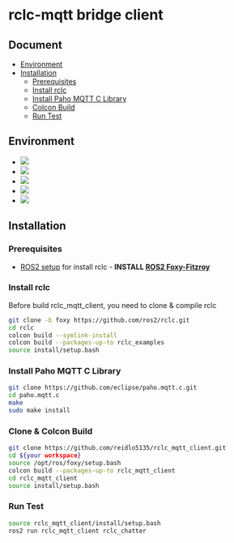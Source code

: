 # rclc-mqtt bridge client

## Document
  - [Environment](#environment)
  - [Installation](#installation)
    - [Prerequisites](#prerequisites)
    - [Install rclc](#install-rclc)
    - [Install Paho MQTT C Library](#install-paho-mqtt-c-library)
    - [Colcon Build](#clone--colcon-build)
    - [Run Test](#run-test)

## Environment
* <img src="https://img.shields.io/badge/c-A8B9CC?style=for-the-badge&logo=c&logoColor=white">
* <img src="https://img.shields.io/badge/cmake-064F8C?style=for-the-badge&logo=cmake&logoColor=white">
* <img src="https://img.shields.io/badge/mqtt-660066?style=for-the-badge&logo=mqtt&logoColor=white">
* <img src="https://img.shields.io/badge/ROS2-22314E?style=for-the-badge&logo=ros&logoColor=white">
* <img src="https://img.shields.io/badge/ubuntu-E95420?style=for-the-badge&logo=ubuntu&logoColor=white">

## Installation

### Prerequisites
- [ROS2 setup](https://index.ros.org/doc/ros2/Installation/) for install rclc -
  **INSTALL [ROS2 Foxy-Fitzroy](https://docs.ros.org/en/foxy/Installation/Ubuntu-Install-Debians.html)**

### Install rclc
Before build rclc_mqtt_client, you need to clone & compile rclc
```bash
git clone -b foxy https://github.com/ros2/rclc.git
cd rclc
colcon build --symlink-install
colcon build --packages-up-to rclc_examples
source install/setup.bash
```

### Install Paho MQTT C Library
```bash
git clone https://github.com/eclipse/paho.mqtt.c.git
cd paho.mqtt.c
make
sudo make install
```

### Clone & Colcon Build
```bash
git clone https://github.com/reidlo5135/rclc_mqtt_client.git
cd ${your workspace}
source /opt/ros/foxy/setup.bash
colcon build --packages-up-to rclc_mqtt_client
cd rclc_mqtt_client
source install/setup.bash
```

### Run Test
```bash
source rclc_mqtt_client/install/setup.bash
ros2 run rclc_mqtt_client rclc_chatter
```